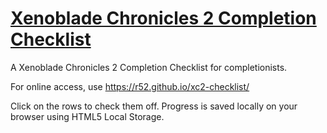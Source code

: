 # [Xenoblade Chronicles 2 Completion Checklist](https://r52.github.io/xc2-checklist/)

A Xenoblade Chronicles 2 Completion Checklist for completionists.

For online access, use https://r52.github.io/xc2-checklist/

Click on the rows to check them off. Progress is saved locally on your browser using HTML5 Local Storage.
